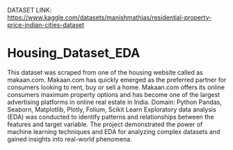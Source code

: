 DATASET LINK: https://www.kaggle.com/datasets/manishmathias/residential-property-price-indian-cities-dataset
# Housing_Dataset_EDA
This dataset was scraped from one of the housing website called as makaan.com. Makaan.com has quickly emerged as the preferred partner for consumers looking to rent, buy or sell a home. Makaan.com offers its online consumers maximum property options and has become one of the largest advertising platforms in online real estate in India.
Domain: Python Pandas, Seaborn, Matplotlib, Plotly, Folium, Scikit Learn
Exploratory data analysis (EDA) was conducted to identify patterns and relationships between the features and target variable. 
The project demonstrated the power of machine learning techniques and EDA for analyzing complex datasets and gained insights into real-world phenomena.

